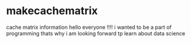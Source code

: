 # makecachematrix
cache matrix information
hello everyone !!!!
i wanted to be a part of programming thats why i am looking forward tp learn about data science
